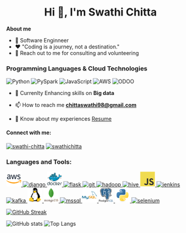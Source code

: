 <h1 align="center">Hi 👋, I'm Swathi Chitta</h1>

**About me**
* 💼 Software Enginneer
* ❤️ "Coding is a journey, not a destination."
* 💬 Reach out to me for consulting and volunteering

### Programming Languages & Cloud Technologies
![Python](https://img.shields.io/badge/Python-3776AB?style=for-the-badge&logo=python&logoColor=white) ![PySpark](https://img.shields.io/badge/PySpark-E25A1C?style=for-the-badge&logo=apache-spark&logoColor=white) ![JavaScript](https://shields.io/badge/JavaScript-F7DF1E?style=for-the-badge&logo=JavaScript&logoColor=000) ![AWS](https://img.shields.io/badge/Amazon_AWS-FF9900?style=for-the-badge&logo=amazonaws&logoColor=white) ![ODOO](https://img.shields.io/badge/ODOO-714B67?style=for-the-badge&logo=odoo&logoColor=white)

<!--<p align="left" padding="2px"> <a href="https://github.com/ryo-ma/github-profile-trophy"><img src="https://github-profile-trophy.vercel.app/?username=chittaswathi" alt="chittaswathi" /></a> </p>-->

- 🌱 Currenlty Enhancing skills on **Big data** 

- 📫 How to reach me **chittaswathi98@gmail.com**

- 📄 Know about my experiences <a href="https://docs.google.com/document/d/1FMO2LovBmQmyV2Fo6VGYMTjJV5aSnu46Fs5xkxvGJsw/edit?usp=sharing">Resume</a>

<h4 align="left">Connect with me:</h3>
<p align="left">
<a href="https://linkedin.com/in/swathi-chitta" target="blank"><img align="center" src="https://raw.githubusercontent.com/rahuldkjain/github-profile-readme-generator/master/src/images/icons/Social/linked-in-alt.svg" alt="swathi-chitta" height="30" width="40" /></a>
<a href="https://www.leetcode.com/swathichitta" target="blank"><img align="center" src="https://raw.githubusercontent.com/rahuldkjain/github-profile-readme-generator/master/src/images/icons/Social/leet-code.svg" alt="swathichitta" height="30" width="40" /></a>
</p>

<h3 align="left">Languages and Tools:</h3>
<p align="left"> <a href="https://aws.amazon.com" target="_blank" rel="noreferrer"> <img src="https://raw.githubusercontent.com/devicons/devicon/master/icons/amazonwebservices/amazonwebservices-original-wordmark.svg" alt="aws" width="40" height="40"/> </a> <a href="https://www.djangoproject.com/" target="_blank" rel="noreferrer"> <img src="https://cdn.worldvectorlogo.com/logos/django.svg" alt="django" width="40" height="40"/> </a> <a href="https://www.docker.com/" target="_blank" rel="noreferrer"> <img src="https://raw.githubusercontent.com/devicons/devicon/master/icons/docker/docker-original-wordmark.svg" alt="docker" width="40" height="40"/> </a> <a href="https://flask.palletsprojects.com/" target="_blank" rel="noreferrer"> <img src="https://www.vectorlogo.zone/logos/pocoo_flask/pocoo_flask-icon.svg" alt="flask" width="40" height="40"/> </a> <a href="https://git-scm.com/" target="_blank" rel="noreferrer"> <img src="https://www.vectorlogo.zone/logos/git-scm/git-scm-icon.svg" alt="git" width="40" height="40"/> </a> <a href="https://hadoop.apache.org/" target="_blank" rel="noreferrer"> <img src="https://www.vectorlogo.zone/logos/apache_hadoop/apache_hadoop-icon.svg" alt="hadoop" width="40" height="40"/> </a> <a href="https://hive.apache.org/" target="_blank" rel="noreferrer"> <img src="https://www.vectorlogo.zone/logos/apache_hive/apache_hive-icon.svg" alt="hive" width="40" height="40"/> </a> <a href="https://developer.mozilla.org/en-US/docs/Web/JavaScript" target="_blank" rel="noreferrer"> <img src="https://raw.githubusercontent.com/devicons/devicon/master/icons/javascript/javascript-original.svg" alt="javascript" width="40" height="40"/> </a> <a href="https://www.jenkins.io" target="_blank" rel="noreferrer"> <img src="https://www.vectorlogo.zone/logos/jenkins/jenkins-icon.svg" alt="jenkins" width="40" height="40"/> </a> <a href="https://kafka.apache.org/" target="_blank" rel="noreferrer"> <img src="https://www.vectorlogo.zone/logos/apache_kafka/apache_kafka-icon.svg" alt="kafka" width="40" height="40"/> </a> <a href="https://kubernetes.io" target="_blank" rel="noreferrer">  <img src="https://raw.githubusercontent.com/devicons/devicon/master/icons/linux/linux-original.svg" alt="linux" width="40" height="40"/> </a> <a href="https://www.mongodb.com/" target="_blank" rel="noreferrer"> <img src="https://raw.githubusercontent.com/devicons/devicon/master/icons/mongodb/mongodb-original-wordmark.svg" alt="mongodb" width="40" height="40"/> </a> <a href="https://www.microsoft.com/en-us/sql-server" target="_blank" rel="noreferrer"> <img src="https://www.svgrepo.com/show/303229/microsoft-sql-server-logo.svg" alt="mssql" width="40" height="40"/> </a> <a href="https://www.mysql.com/" target="_blank" rel="noreferrer"> <img src="https://raw.githubusercontent.com/devicons/devicon/master/icons/mysql/mysql-original-wordmark.svg" alt="mysql" width="40" height="40"/> </a> <a href="https://www.nginx.com" target="_blank" rel="noreferrer">  <img src="https://raw.githubusercontent.com/devicons/devicon/master/icons/postgresql/postgresql-original-wordmark.svg" alt="postgresql" width="40" height="40"/> </a> <a href="https://www.python.org" target="_blank" rel="noreferrer"> <img src="https://raw.githubusercontent.com/devicons/devicon/master/icons/python/python-original.svg" alt="python" width="40" height="40"/> </a> <a href="https://www.selenium.dev" target="_blank" rel="noreferrer"> <img src="https://raw.githubusercontent.com/detain/svg-logos/780f25886640cef088af994181646db2f6b1a3f8/svg/selenium-logo.svg" alt="selenium" width="40" height="40"/> </a> </p>

[![GitHub Streak](https://streak-stats.demolab.com?user=chittaswathi&theme=nightowl&background=#180650)](https://git.io/streak-stats)
<div style="display: inline; justify-content: space-between;">
    <img src="https://github-readme-stats.vercel.app/api?username=chittaswathi&layout=compact&theme=blue-green&show_icons=true" alt="GitHub stats" height="150" />
    <img src="https://github-readme-stats.vercel.app/api/top-langs/?username=chittaswathi&layout=compact&theme=blue-green&show_icons=true" alt="Top Langs" height="150" />
</div>
